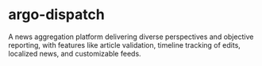 # argo-dispatch
A news aggregation platform delivering diverse perspectives and objective reporting, with features like article validation, timeline tracking of edits, localized news, and customizable feeds.
